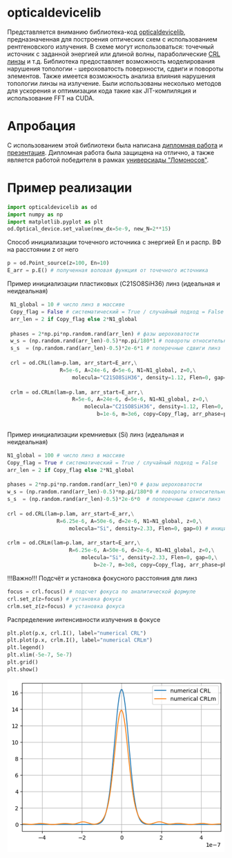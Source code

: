 # opticaldevicelib
Представляется вниманию библиотека-код [opticaldevicelib](https://github.com/mamichberdey/Optical_device/blob/main/opticaldevicelib.py), предназначенная для построения оптических схем с использованием рентгеновского излучения.
В схеме могут использоваться: точечный источник с заданной энергией или длиной волны, параболические [CRL линзы](https://en.wikipedia.org/wiki/Compound_refractive_lens) и т.д.
Библиотека предоставляет возможность моделирования нарушения топологии - шероховатость поверхности, сдвиги и повороты элементов.
Также имеется возможность анализа влияния нарушения топологии линзы на излучение.
Были использованы несколько методов для ускорения и оптимизации кода такие как JIT-компиляция и использование FFT на CUDA.

# Апробация
С использованием этой библиотеки была написана [дипломная работа](https://github.com/mamichberdey/Optical_device/blob/main/diploma.pdf) и [презентация](https://github.com/mamichberdey/Optical_device/blob/main/presentation.pdf). Дипломная работа была защищена на отлично, а также является работой победителя в рамках [универсиады "Ломоносов"](https://universiade.msu.ru/file/event/7866/eid7866_attach_9166106f01680b3825bf4aa058b132a589e5d580.pdf).


# Пример реализации

``` python
import opticaldevicelib as od
import numpy as np
import matplotlib.pyplot as plt
od.Optical_device.set_value(new_dx=5e-9, new_N=2**15)
```

Способ инициализации точечного источника c энергией En и распр. ВФ на
расстоянии z от него

``` python
p = od.Point_source(z=100, En=10) 
E_arr = p.E() # полученная воловая функция от точечного источника
```

Пример инициализации пластиковых (C21SO8SiH36) линз (идеальная и
неидеальная)


``` python
 N1_global = 10 # число линз в массиве
 Copy_flag = False # систематический = True / случайный подход = False
 arr_len = 2 if Copy_flag else 2*N1_global

 phases = 2*np.pi*np.random.rand(arr_len) # фазы шероховатости
 w_s = (np.random.rand(arr_len)-0.5)*np.pi/180*1 # повороты относительно центров линз
 s_s  = (np.random.rand(arr_len)-0.5)*2e-6*1 # поперечные сдвиги линз

 crl = od.CRL(lam=p.lam, arr_start=E_arr,\
                 R=5e-6, A=24e-6, d=5e-6, N1=N1_global, z=0,\
                     molecula="C21SO8SiH36", density=1.12, Flen=0, gap=0) # инициализация линзы (идеальный профиль)

 crlm = od.CRLm(lam=p.lam, arr_start=E_arr,\
                     R=5e-6, A=24e-6, d=5e-6, N1=N1_global, z=0,\
                         molecula="C21SO8SiH36", density=1.12, Flen=0, gap=0,\
                             b=1e-6, m=3e6, copy=Copy_flag, arr_phase=phases, arr_s=s_s, arr_w=w_s) # инициализация линзы (шероховатый случайный профиль)
                                
```
Пример инициализации кремниевых (Si) линз (идеальная и неидеальная)

``` python
N1_global = 100 # число линз в массиве
Copy_flag = True # систематический = True / случайный подход = False
arr_len = 2 if Copy_flag else 2*N1_global

phases = 2*np.pi*np.random.rand(arr_len)*0 # фазы шероховатости
w_s = (np.random.rand(arr_len)-0.5)*np.pi/180*0 # повороты относительно центров линз
s_s  = (np.random.rand(arr_len)-0.5)*2e-6*0  # поперечные сдвиги линз

crl = od.CRL(lam=p.lam, arr_start=E_arr,\
                R=6.25e-6, A=50e-6, d=2e-6, N1=N1_global, z=0,\
                    molecula="Si", density=2.33, Flen=0, gap=0) # инициализация линзы (идеальный профиль)

crlm = od.CRLm(lam=p.lam, arr_start=E_arr,\
                    R=6.25e-6, A=50e-6, d=2e-6, N1=N1_global, z=0,\
                        molecula="Si", density=2.33, Flen=0, gap=0,\
                            b=2e-7, m=3e8, copy=Copy_flag, arr_phase=phases, arr_s=s_s, arr_w=w_s) # инициализация линзы (шероховатый случайный профиль)
```

!!!Важно!!! Подсчёт и установка фокусного расстояния для линз

``` python
focus = crl.focus() # подсчет фокуса по аналитической формуле
crl.set_z(z=focus) # установка фокуса
crlm.set_z(z=focus) # установка фокуса
```

Распределение интенсивности излучения в фокусе

``` python
plt.plot(p.x, crl.I(), label="numerical CRL")
plt.plot(p.x, crlm.I(), label="numerical CRLm")
plt.legend()
plt.xlim(-5e-7, 5e-7)
plt.grid()
plt.show()
```
![](vertopal_49f43c458a9e444da55782d0fb585588/99226dcfadbb3ee16ada1870408ca2179b6f38d6.png)
